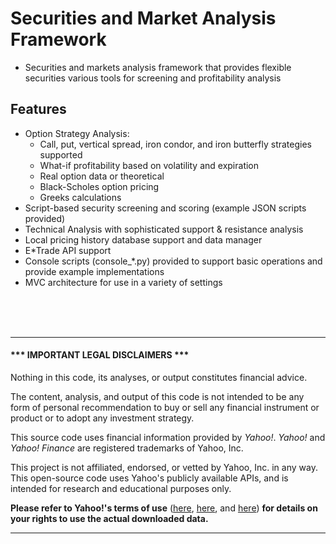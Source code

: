 # Securities and Market Analysis Framework

* Securities and markets analysis framework that provides flexible securities various tools for screening and profitability analysis

## Features
* Option Strategy Analysis:
    - Call, put, vertical spread, iron condor, and iron butterfly strategies supported
    - What-if profitability based on volatility and expiration
    - Real option data or theoretical
    - Black-Scholes option pricing
    - Greeks calculations
* Script-based security screening and scoring (example JSON scripts provided)
* Technical Analysis with sophisticated support & resistance analysis
* Local pricing history database support and data manager
* E*Trade API support
* Console scripts (console_*.py) provided to support basic operations and provide example implementations
* MVC architecture for use in a variety of settings
<br />
<br />
<br />

---
#### \*\*\* IMPORTANT LEGAL DISCLAIMERS \*\*\*

Nothing in this code, its analyses, or output constitutes financial advice.

The content, analysis, and output of this code is not intended to be any form of personal recommendation to buy or sell any financial instrument or product or to adopt any investment strategy.

This source code uses financial information provided by *Yahoo!*. *Yahoo!* and *Yahoo! Finance* are registered trademarks of Yahoo, Inc.

This project is not affiliated, endorsed, or vetted by Yahoo, Inc. in any way. This open-source code uses Yahoo's publicly available APIs, and is intended for research and educational purposes only.

**Please refer to Yahoo!'s terms of use**
([here](https://policies.yahoo.com/us/en/yahoo/terms/product-atos/apiforydn/index.htm),
[here](https://legal.yahoo.com/us/en/yahoo/terms/otos/index.html), and
[here](https://policies.yahoo.com/us/en/yahoo/terms/index.htm)) **for
details on your rights to use the actual downloaded data.**

---
